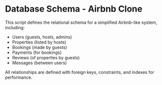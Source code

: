 # Database Schema - Airbnb Clone

This script defines the relational schema for a simplified Airbnb-like system, including:

- Users (guests, hosts, admins)
- Properties (listed by hosts)
- Bookings (made by guests)
- Payments (for bookings)
- Reviews (of properties by guests)
- Messages (between users)

All relationships are defined with foreign keys, constraints, and indexes for performance.